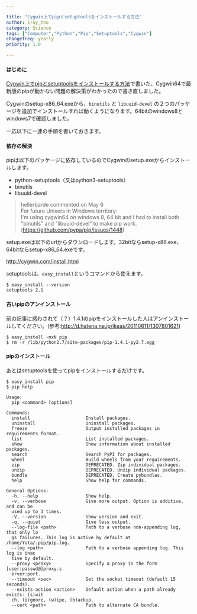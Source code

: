 ```yaml
---

title: "Cygwin上でpipとsetuptoolsをインストールする方法"
author: iray_tno
category: Science
tags: ["Computer","Python","Pip","Setuptools","Cygwin"]
changefreq: yearly
priority: 1.0

---
```


#### はじめに

[Cygwin上でpipとsetuptoolsをインストールする方法](/articles/2014-03-04_01_how_to_install_pip_and_setuptools/)で書いた、Cygwin64で最新版のpipが動かない問題の解決策がわかったので書き直しました。

Cygwinのsetup-x86_64.exeから、`binutils` と `libuuid-devel` の２つのパッケージを追加でインストールすれば動くようになります。64bitのwindows8とwindows7で確認しました。

一応以下に一連の手順を書いておきます。

<!-- headline -->

#### 依存の解決

pipは以下のパッケージに依存しているのでCygwinのsetup.exeからインストールします。

- python-setuptools（又はpython3-setuptools）
- binutils
- libuuid-devel

>hellerbarde commented on May 6  
>For future Unixers in Windows territory:  
>I'm using cygwin64 on windows 8, 64 bit and I had to install both "binutils" and "libuuid-devel" to make pip work.  
>(https://github.com/pypa/pip/issues/1448)

setup.exeは以下のurlからダウンロードします。32bitならsetup-x86.exe、64bitならsetup-x86_64.exeです。

http://cygwin.com/install.html

setuptoolsは、`easy_install`というコマンドから使えます。

```plain
$ easy_install --version
setuptools 2.1
```

#### 古いpipのアンインストール

前の記事に惑わされて（？）1.4.1のpipをインストールした人はアンインストールしてください。(参考:http://d.hatena.ne.jp/ikeas/20110611/1307801621)

```plain
$ easy_install -mxN pip
$ rm -r /lib/python2.7/site-packages/pip-1.4.1-py2.7.egg
```

#### pipのインストール

あとはsetuptoolsを使ってpipをインストールするだけです。

```plain
$ easy_install pip
$ pip help

Usage:
  pip <command> [options]

Commands:
  install                     Install packages.
  uninstall                   Uninstall packages.
  freeze                      Output installed packages in requirements format.
  list                        List installed packages.
  show                        Show information about installed packages.
  search                      Search PyPI for packages.
  wheel                       Build wheels from your requirements.
  zip                         DEPRECATED. Zip individual packages.
  unzip                       DEPRECATED. Unzip individual packages.
  bundle                      DEPRECATED. Create pybundles.
  help                        Show help for commands.

General Options:
  -h, --help                  Show help.
  -v, --verbose               Give more output. Option is additive, and can be 
  used up to 3 times.
  -V, --version               Show version and exit.
  -q, --quiet                 Give less output.
  --log-file <path>           Path to a verbose non-appending log, that only lo
  gs failures. This log is active by default at /home/Yuta/.pip/pip.log.
  --log <path>                Path to a verbose appending log. This log is inac
  tive by default.
  --proxy <proxy>             Specify a proxy in the form [user:passwd@]proxy.s
  erver:port.
  --timeout <sec>             Set the socket timeout (default 15 seconds).
  --exists-action <action>    Default action when a path already exists: (s)wit
  ch, (i)gnore, (w)ipe, (b)ackup.
  --cert <path>               Path to alternate CA bundle.
```
